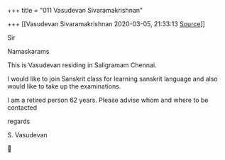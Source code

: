 +++
title = "011 Vasudevan Sivaramakrishnan"

+++
[[Vasudevan Sivaramakrishnan	2020-03-05, 21:33:13 [Source](https://groups.google.com/g/samskrita/c/Zon89uOTLiM)]]



Sir

  

Namaskarams

  

This is Vasudevan residing in Saligramam Chennai.

  

I would like to join Sanskrit class for learning sanskrit language and also would like to take up the examinations.

  

I am a retired person 62 years. Please advise whom and where to be contacted

  

regards

  

S. Vasudevan



